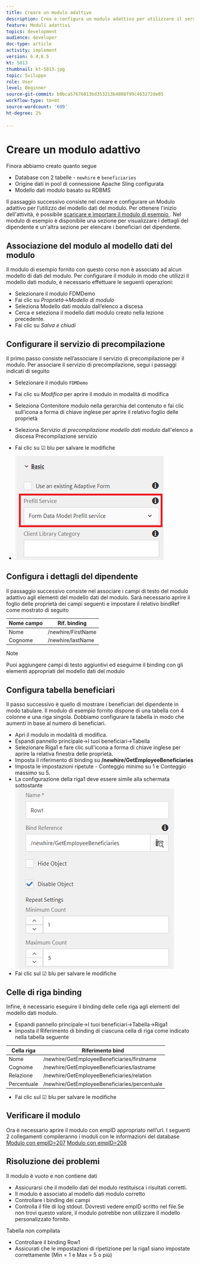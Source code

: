 ```yaml
---
title: Creare un modulo adattivo
description: Crea e configura un modulo adattivo per utilizzare il servizio di precompilazione del modello dati del modulo
feature: Moduli adattivi
topics: development
audience: developer
doc-type: article
activity: implement
version: 6.4,6.5
kt: 5813
thumbnail: kt-5813.jpg
topic: Sviluppo
role: User
level: Beginner
source-git-commit: b0bca57676813bd353213b4808f99c463272de85
workflow-type: tm+mt
source-wordcount: '609'
ht-degree: 2%

---
```



# Creare un modulo adattivo

Finora abbiamo creato quanto segue

* Database con 2 tabelle - `newhire` e `beneficiaries`
* Origine dati in pool di connessione Apache Sling configurata
* Modello dati modulo basato su RDBMS

Il passaggio successivo consiste nel creare e configurare un Modulo adattivo per l’utilizzo del modello dati del modulo.  Per ottenere l&#39;inizio dell&#39;attività, è possibile [scaricare e importare il modulo di esempio ](assets/fdm-demo-af.zip). Nel modulo di esempio è disponibile una sezione per visualizzare i dettagli del dipendente e un&#39;altra sezione per elencare i beneficiari del dipendente.

## Associazione del modulo al modello dati del modulo

Il modulo di esempio fornito con questo corso non è associato ad alcun modello di dati del modulo. Per configurare il modulo in modo che utilizzi il modello dati modulo, è necessario effettuare le seguenti operazioni:

* Selezionare il modulo FDMDemo
* Fai clic su _Proprietà_->_Modello di modulo_
* Seleziona Modello dati modulo dall’elenco a discesa
* Cerca e seleziona il modello dati modulo creato nella lezione precedente.
* Fai clic su _Salva e chiudi_

## Configurare il servizio di precompilazione

Il primo passo consiste nell’associare il servizio di precompilazione per il modulo. Per associare il servizio di precompilazione, segui i passaggi indicati di seguito

* Selezionare il modulo `FDMDemo`
* Fai clic su _Modifica_ per aprire il modulo in modalità di modifica
* Seleziona Contenitore modulo nella gerarchia del contenuto e fai clic sull’icona a forma di chiave inglese per aprire il relativo foglio delle proprietà
* Seleziona _Servizio di precompilazione modello dati modulo_ dall&#39;elenco a discesa Precompilazione servizio
* Fai clic su ☑ blu per salvare le modifiche

* ![servizio di precompilazione](assets/fdm-prefill.png)

## Configura i dettagli del dipendente

Il passaggio successivo consiste nel associare i campi di testo del modulo adattivo agli elementi del modello dati del modulo. Sarà necessario aprire il foglio delle proprietà dei campi seguenti e impostare il relativo bindRef come mostrato di seguito


| Nome campo | Rif. binding |
|------------|--------------------|
| Nome | /newhire/FirstName |
| Cognome | /newhire/lastName |

>[!NOTE]
>
>Puoi aggiungere campi di testo aggiuntivi ed eseguirne il binding con gli elementi appropriati del modello dati del modulo

## Configura tabella beneficiari

Il passo successivo è quello di mostrare i beneficiari del dipendente in modo tabulare. Il modulo di esempio fornito dispone di una tabella con 4 colonne e una riga singola. Dobbiamo configurare la tabella in modo che aumenti in base al numero di beneficiari.

* Apri il modulo in modalità di modifica.
* Espandi pannello principale->I tuoi beneficiari->Tabella
* Selezionare Riga1 e fare clic sull&#39;icona a forma di chiave inglese per aprire la relativa finestra delle proprietà.
* Imposta il riferimento di binding su **/newhire/GetEmployeeBeneficiaries**
* Imposta le impostazioni ripetute - Conteggio minimo su 1 e Conteggio massimo su 5.
* La configurazione della riga1 deve essere simile alla schermata sottostante
   ![configurazione a righe](assets/configure-row.PNG)
* Fai clic sul ☑ blu per salvare le modifiche

## Celle di riga binding

Infine, è necessario eseguire il binding delle celle riga agli elementi del modello dati modulo.

* Espandi pannello principale->I tuoi beneficiari->Tabella->Riga1
* Imposta il Riferimento di binding di ciascuna cella di riga come indicato nella tabella seguente

| Cella riga | Riferimento bind |
|------------|----------------------------------------------|
| Nome | /newhire/GetEmployeeBeneficiaries/firstname |
| Cognome | /newhire/GetEmployeeBeneficiaries/lastname |
| Relazione | /newhire/GetEmployeeBeneficiaries/relation |
| Percentuale | /newhire/GetEmployeeBeneficiaries/percentuale |

* Fai clic sul ☑ blu per salvare le modifiche

## Verificare il modulo

Ora è necessario aprire il modulo con empID appropriato nell’url. I seguenti 2 collegamenti compileranno i moduli con le informazioni del database
[Modulo con empID=207](http://localhost:4502/content/dam/formsanddocuments/fdmdemo/jcr:content?wcmmode=disabled&amp;empID=207)
[Modulo con empID=208](http://localhost:4502/content/dam/formsanddocuments/fdmdemo/jcr:content?wcmmode=disabled&amp;empID=208)

## Risoluzione dei problemi

Il modulo è vuoto e non contiene dati

* Assicurarsi che il modello dati del modulo restituisca i risultati corretti.
* Il modulo è associato al modello dati modulo corretto
* Controllare i binding dei campi
* Controlla il file di log stdout. Dovresti vedere empID scritto nel file.Se non trovi questo valore, il modulo potrebbe non utilizzare il modello personalizzato fornito.

Tabella non compilata

* Controllare il binding Row1
* Assicurati che le impostazioni di ripetizione per la riga1 siano impostate correttamente (Min = 1 e Max = 5 o più)

